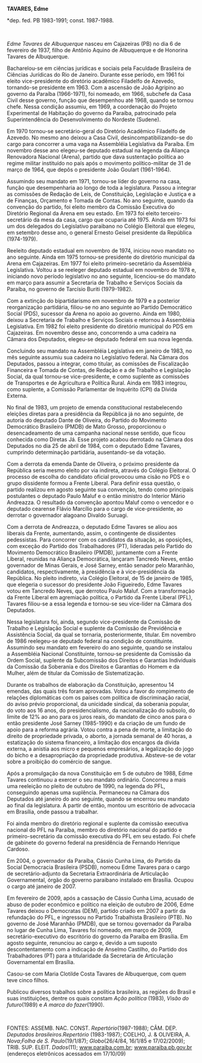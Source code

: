 **TAVARES, Edme**

\*dep. fed. PB 1983-1991; const. 1987-1988.

 

*Edme Tavares de Albuquerque* nasceu em Cajazeiras (PB) no dia 6 de
fevereiro de 1937, filho de Antônio Aquino de Albuquerque e de Honorina
Tavares de Albuquerque.

Bacharelou-se em ciências jurídicas e sociais pela Faculdade Brasileira
de Ciências Jurídicas do Rio de Janeiro. Durante esse período, em 1961
foi eleito vice-presidente do diretório acadêmico Filadelfo de Azevedo,
tornando-se presidente em 1963. Com a ascensão de João Agripino ao
governo da Paraíba (1966-1971), foi nomeado, em 1966, subchefe da Casa
Civil desse governo, função que desempenhou até 1968, quando se tornou
chefe. Nessa condição assumiu, em 1969, a coordenação do Projeto
Experimental de Habitação do governo da Paraíba, patrocinado pela
Superintendência do Desenvolvimento do Nordeste (Sudene).

Em 1970 tornou-se secretário-geral do Diretório Acadêmico Filadelfo de
Azevedo. No mesmo ano deixou a Casa Civil, desincompatibilizando-se do
cargo para concorrer a uma vaga na Assembléia Legislativa da Paraíba. Em
novembro desse ano elegeu-se deputado estadual na legenda da Aliança
Renovadora Nacional (Arena), partido que dava sustentação política ao
regime militar instituído no país após o movimento político-militar de
31 de março de 1964, que depôs o presidente João Goulart (1961-1964).

Assumindo seu mandato em 1971, tornou-se líder do governo na casa,
função que desempenharia ao longo de toda a legislatura. Passou a
integrar as comissões de Redação de Leis, de Constituição, Legislação e
Justiça e a de Finanças, Orçamento e Tomada de Contas. No ano seguinte,
quando da convenção do partido, foi eleito membro da Comissão Executiva
do Diretório Regional da Arena em seu estado. Em 1973 foi eleito
terceiro-secretário da mesa da casa, cargo que ocuparia até 1975. Ainda
em 1973 foi um dos delegados do Legislativo paraibano no Colégio
Eleitoral que elegeu, em setembro desse ano, o general Ernesto Geisel
presidente da República (1974-1979).

Reeleito deputado estadual em novembro de 1974, iniciou novo mandato no
ano seguinte. Ainda em 1975 tornou-se presidente do diretório municipal
da Arena em Cajazeiras. Em 1977 foi eleito primeiro-secretário da
Assembléia Legislativa. Voltou a se reeleger deputado estadual em
novembro de 1978 e, iniciando novo período legislativo no ano seguinte,
licenciou-se do mandato em março para assumir a Secretaria de Trabalho e
Serviços Sociais da Paraíba, no governo de Tarcísio Buriti (1979-1982).

Com a extinção do bipartidarismo em novembro de 1979 e a posterior
reorganização partidária, filiou-se no ano seguinte ao Partido
Democrático Social (PDS), sucessor da Arena no apoio ao governo. Ainda
em 1980, deixou a Secretaria de Trabalho e Serviços Sociais e retornou à
Assembléia Legislativa. Em 1982 foi eleito presidente do diretório
municipal do PDS em Cajazeiras. Em novembro desse ano, concorrendo a uma
cadeira na Câmara dos Deputados, elegeu-se deputado federal em sua nova
legenda.

Concluindo seu mandato na Assembléia Legislativa em janeiro de 1983, no
mês seguinte assumiu sua cadeira no Legislativo federal. Na Câmara dos
Deputados, passou a integrar, como titular, as comissões de Fiscalização
Financeira e Tomada de Contas, de Redação e a de Trabalho e Legislação
Social, da qual tornou-se vice-presidente, e como suplente as comissões
de Transportes e de Agricultura e Política Rural. Ainda em 1983
integrou, como suplente, a Comissão Parlamentar de Inquérito (CPI) da
Dívida Externa.

No final de 1983, um projeto de emenda constitucional restabelecendo
eleições diretas para a presidência da República já no ano seguinte, de
autoria do deputado Dante de Oliveira, do Partido do Movimento
Democrático Brasileiro (PMDB) de Mato Grosso, proporcionou o
desencadeamento de uma campanha nacional nesse sentido, que ficou
conhecida como Diretas Já. Esse projeto acabou derrotado na Câmara dos
Deputados no dia 25 de abril de 1984, com o deputado Edme Tavares,
cumprindo determinação partidária, ausentando-se da votação.

Com a derrota da emenda Dante de Oliveira, o próximo presidente da
República seria mesmo eleito por via indireta, através do Colégio
Eleitoral. O processo de escolha do candidato oficial provocou uma cisão
no PDS e o grupo dissidente formou a Frente Liberal. Para definir essa
questão, o partido realizou em agosto seguinte sua convenção, tendo como
principais postulantes o deputado Paulo Maluf e o então ministro do
Interior Mário Andreazza. O resultado da convenção apontou Maluf como o
vencedor e o deputado cearense Flávio Marcílio para o cargo de
vice-presidente, ao derrotar o governador alagoano Divaldo Suruagi.

Com a derrota de Andreazza, o deputado Edme Tavares se aliou aos
liberais da Frente, aumentando, assim, o contingente de dissidentes
pedessistas. Para concorrer com os candidatos da situação, as oposições,
com exceção do Partido dos Trabalhadores (PT), lideradas pelo Partido do
Movimento Democrático Brasileiro (PMDB), juntamente com a Frente
Liberal, reunidas na Aliança Democrática, lançaram Tancredo Neves, então
governador de Minas Gerais, e José Sarney, então senador pelo Maranhão,
candidatos, respectivamente, à presidência e à vice-presidência da
República. No pleito indireto, via Colégio Eleitoral, de 15 de janeiro
de 1985, que elegeria o sucessor do presidente João Figueiredo, Edme
Tavares votou em Tancredo Neves, que derrotou Paulo Maluf. Com a
transformação da Frente Liberal em agremiação política, o Partido da
Frente Liberal (PFL), Tavares filiou-se a essa legenda e tornou-se seu
vice-líder na Câmara dos Deputados.

Nessa legislatura foi, ainda, segundo vice-presidente da Comissão de
Trabalho e Legislação Social e suplente da Comissão de Previdência e
Assistência Social, da qual se tornaria, posteriormente, titular. Em
novembro de 1986 reelegeu-se deputado federal na condição de
constituinte. Assumindo seu mandato em fevereiro do ano seguinte, quando
se instalou a Assembléia Nacional Constituinte, tornou-se presidente da
Comissão da Ordem Social, suplente da Subcomissão dos Direitos e
Garantias Individuais da Comissão da Soberania e dos Direitos e
Garantias do Homem e da Mulher, além de titular da Comissão de
Sistematização.

Durante os trabalhos de elaboração da Constituição, apresentou 14
emendas, das quais três foram aprovadas. Votou a favor do rompimento de
relações diplomáticas com os países com política de discriminação
racial, do aviso prévio proporcional, da unicidade sindical, da
soberania popular, do voto aos 16 anos, do presidencialismo, da
nacionalização do subsolo, do limite de 12% ao ano para os juros reais,
do mandato de cinco anos para o então presidente José Sarney (1985-1990)
e da criação de um fundo de apoio para a reforma agrária. Votou contra a
pena de morte, a limitação do direito de propriedade privada, o aborto,
a jornada semanal de 40 horas, a estatização do sistema financeiro, a
limitação dos encargos da dívida externa, a anistia aos micro e pequenos
empresários, a legalização do jogo do bicho e a desapropriação da
propriedade produtiva. Absteve-se de votar sobre a proibição do comércio
de sangue.

Após a promulgação da nova Constituição em 5 de outubro de 1988, Edme
Tavares continuou a exercer o seu mandato ordinário. Concorreu a mais
uma reeleição no pleito de outubro de 1990, na legenda do PFL,
conseguindo apenas uma suplência. Permaneceu na Câmara dos Deputados até
janeiro do ano seguinte, quando se encerrou seu mandato ao final da
legislatura. A partir de então, montou um escritório de advocacia em
Brasília, onde passou a trabalhar.

Foi ainda membro do diretório regional e suplente da comissão executiva
nacional do PFL na Paraíba, membro do diretório nacional do partido e
primeiro-secretário da comissão executiva do PFL em seu estado. Foi
chefe de gabinete do governo federal na presidência de Fernando Henrique
Cardoso.

Em 2004, o governador da Paraíba, Cássio Cunha Lima, do Partido da
Social Democracia Brasileira (PSDB), nomeou Edme Tavares para o cargo de
secretário-adjunto da Secretaria Extraordinária de Articulação
Governamental, órgão do governo paraibano instalado em Brasília. Ocupou
o cargo até janeiro de 2007.

Em fevereiro de 2009, após a cassação de Cássio Cunha Lima, acusado de
abuso de poder econômico e político na eleição de outubro de 2006, Edme
Tavares deixou o Democratas (DEM), partido criado em 2007 a partir da
refundação do PFL, e ingressou no Partido Trabalhista Brasileiro (PTB).
No governo de José Maranhão (PMDB), que se tornou governador da Paraíba
no lugar de Cunha Lima, Tavares foi nomeado, em março de 2009,
secretário-executivo do escritório do governo da Paraíba em Brasília. Em
agosto seguinte, renunciou ao cargo e, devido a um suposto
descontentamento com a indicação de Anselmo Castilho, do Partido dos
Trabalhadores (PT) para a titularidade da Secretaria de Articulação
Governamental em Brasília.

Casou-se com Maria Clotilde Costa Tavares de Albuquerque, com quem teve
cinco filhos.

Publicou diversos trabalhos sobre a política brasileira, as regiões do
Brasil e suas instituições, dentre os quais constam *Ação política*
(1983), *Visão do futuro*(1989) e *A marca do fazer*(1990).

 

FONTES: ASSEMB. NAC. CONST. *Repertório*(1987-1988); CÂM. DEP.
*Deputados brasileiros*.*Repertório* (1983-1987); COELHO, J. & OLIVEIRA,
A. *Nova*;*Folha de S. Paulo*(19/1/87); *Globo*(26/4/84, 16/1/85 e
17/02/2009); TRIB. SUP. ELEIT. *Dados*(11); www.paraiba.com.br;
www.paraiba.pb.gov.br (endereços eletrônicos acessados em 17/10/09)
